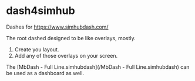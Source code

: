 # dash4simhub
Dashes for https://www.simhubdash.com/

The root dashed designed to be like overlays, mostly.

1. Create you layout.
2. Add any of those overlays on your screen.

The [MbDash - Full Line.simhubdash](/MbDash - Full Line.simhubdash) can be used as a dashboard as well.
